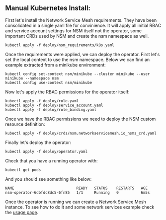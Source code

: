 ## Manual Kubernetes Install:

First let's install the Network Service Mesh requirements. They have been consolidated in a single yaml file for convinience. It will apply all initial RBAC and service account settings for NSM itself not the operator, some important CRDs used by NSM and create the nsm namespace as well.

```
kubectl apply -f deploy/nsm_requirements/k8s.yaml
```

Once the requirements were applied, we can deploy the operator. First let's set the local context to use the nsm namespace. Below we can find an example extracted from a minikube environment:

```
kubectl config set-context nsm/minikube --cluster minikube --user minikube --namespace nsm
kubectl config use-context nsm/minikube
```


Now let's apply the RBAC permissions for the operator itself:
```
kubectl apply -f deploy/role.yaml
kubectl apply -f deploy/service_account.yaml
kubectl apply -f deploy/role_binding.yaml
```
Once we have the RBAC permissions we need to deploy the NSM custom resource definition:
```
kubectl apply -f deploy/crds/nsm.networkservicemesh.io_nsms_crd.yaml
```

Finally let's deploy the operator:
```
kubectl apply -f deploy/operator.yaml
```

Check that you have a running operator with:
```
kubectl get pods
```
And you should see something like below:
```
NAME                            READY   STATUS    RESTARTS   AGE
nsm-operator-6dbfdc8dc5-6fn85   1/1     Running   0          6m5s
```
Once the operator is running we can create a Network Service Mesh instance. To see how to do it and some network services example check the [usage page](usage.md).